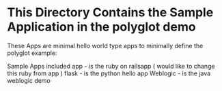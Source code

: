 # This Directory Contains the Sample Application in the polyglot demo 
These Apps are minimal hello world type apps to minimally define the polyglot example:

Sample Apps included
app       -  is the ruby on railsapp ( would like to change this ruby from app )
flask     - is the python hello app
Weblogic  -  is the java weblogic demo

